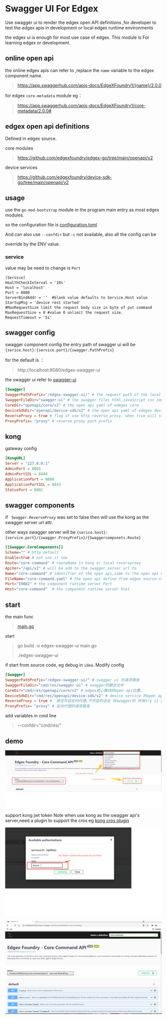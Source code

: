 # Swagger UI For Edgex

Use swagger ui to render the edgex open API definitions ,for developer to test the edgex apis in development or local edgex runtime environments


the edgex ui is enough for most use case of edgex. This  module is  For learning  edgex or development. 

## online open api
the online edgex apis can refer to ,replace the `name` variable to the edgex component name.

> https://app.swaggerhub.com/apis-docs/EdgeXFoundry1/{name}/2.0.0

for edgex `core-metadata` module eg：

> https://app.swaggerhub.com/apis-docs/EdgeXFoundry1/core-metadata/2.0.0#

## edgex open api definitions
Defined in edgex source.

core modules
> https://github.com/edgexfoundry/edgex-go/tree/main/openapi/v2

device services
> https://github.com/edgexfoundry/device-sdk-go/tree/main/openapi/v2

## usage
use the `go-mod-bootstrap` module in the program main entry as most  edgex modules.

so the configuration file is  [configuration.toml](./cmd/res/configuration.toml)

And can also use `--confdir` but `-c` not available, also all the config can be 

override by the ENV  value.


### service 
value may be need to change is  `Port`  
```
[Service]
HealthCheckInterval = '10s'
Host = 'localhost'
Port = 8080
ServerBindAddr = ''  #blank value defaults to Service.Host value
StartupMsg = 'device rest started'
#MaxRequestSize limit the request body size in byte of put command
MaxRequestSize = 0 #value 0 unlimit the request size.
RequestTimeout = '5s'
```

## swagger config 
swagger component config
the entry path of swagger ui will be
`{serice.host}:{service.port}/{swagger.PathPrefix}`

for the default is ：

> http://localhost:8080/edgex-swagger-ui

the swagger ui refer to [swagger-ui](https://swagger.io/tools/swagger-ui/)

```toml
[Swagger]
SwaggerPathPrefix="/edgex-swagger-ui/" # the request path of the local swagger url  
SwaggerFileDir="swagger-ui" # the swagger files html javascript css imgs
CoreDir="openapi/core/v2" # the open api yaml of edegex core 
DeviceSdkDir="openapi/device-sdk/v2" # the open api yaml of edegex deviceservice
ReverseProxy = true # flag of use http reverse proxy. when true will start a reversporxy for all the swagger componets 
ProxyPrefix= "proxy" # reverse proxy path prefix 
```

## kong 

gateway config 

```toml
[KongURL]
Server = "127.0.0.1"
AdminPort = 8001
AdminPortSSL = 8444
ApplicationPort = 8000
ApplicationPortSSL = 8443
StatusPort = 8001

```

## swagger components
if ` Swagger.ReverseProxy` was set to false then will use the kong
as the swagger server url attr.

other ways swagger server will be `{serice.host}:{service.port}/{swagger.ProxyPrefix}/{Swaggercomponets.Route}`


```toml
[[Swagger.CoreComponents]]
Scheme="" # http default
Enable=true # not use it now
Route="core-command" # routeName in kong or local reversproxy
ApiVer="/api/v2" # will be add to the swagger server url to 
Name="core-command" # identifier of the open api,same to the open api modul
FileName="core-command.yaml" # the open api define from edgex source code 
Port="59882" # the component runtime server Port 
Host="core-command"  # the component runtime server host 
```
## start
the main func
>  [main.go](./cmd/main.go)

start

> go build -o edgex-swagger-ui main.go
>
> ./edgex-swagger-ui


if start from source code, eg debug in `idea`. Modify config 
```toml
[Swagger]
SwaggerPathPrefix="/edgex-swagger-ui/" # swagger ui 的请求路径
SwaggerFileDir="cmd/res/swagger-ui" # swagger的静态文件
CoreDir="cmd/res/openapi/core/v2" # edgex核心模块的open api位置。
DeviceSdkDir="cmd/res/openapi/device-sdk/v2" # device service 的open api位置
ReverseProxy = true #  是否开启反向代理,不开启的话会 将swagger的 所有try it 的请求发送到kong 网关
ProxyPrefix= "proxy" # 反向代理的请求路径
```
add variables in cmd line
> --confdir="cmd/res/"



## demo
![edgex-swagger-ui.png](./imges/edgex-swagger-ui.png)

support kong jwt token
Note when use kong as the swagger api's server,need a plugin to support  the cros  eg [kong cros plugin](https://docs.konghq.com/hub/kong-inc/cors/)


![Authorization](./imges/Authorization.png)


![demo](./imges/demo.gif)